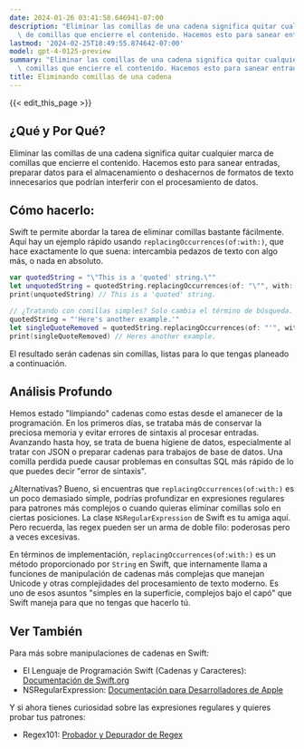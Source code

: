```yaml
---
date: 2024-01-26 03:41:58.646941-07:00
description: "Eliminar las comillas de una cadena significa quitar cualquier marca\
  \ de comillas que encierre el contenido. Hacemos esto para sanear entradas, preparar\u2026"
lastmod: '2024-02-25T18:49:55.874642-07:00'
model: gpt-4-0125-preview
summary: "Eliminar las comillas de una cadena significa quitar cualquier marca de\
  \ comillas que encierre el contenido. Hacemos esto para sanear entradas, preparar\u2026"
title: Eliminando comillas de una cadena
---
```


{{< edit_this_page >}}

## ¿Qué y Por Qué?

Eliminar las comillas de una cadena significa quitar cualquier marca de comillas que encierre el contenido. Hacemos esto para sanear entradas, preparar datos para el almacenamiento o deshacernos de formatos de texto innecesarios que podrían interferir con el procesamiento de datos.

## Cómo hacerlo:

Swift te permite abordar la tarea de eliminar comillas bastante fácilmente. Aquí hay un ejemplo rápido usando `replacingOccurrences(of:with:)`, que hace exactamente lo que suena: intercambia pedazos de texto con algo más, o nada en absoluto.

```swift
var quotedString = "\"This is a 'quoted' string.\""
let unquotedString = quotedString.replacingOccurrences(of: "\"", with: "")
print(unquotedString) // This is a 'quoted' string.

// ¿Tratando con comillas simples? Solo cambia el término de búsqueda.
quotedString = "'Here's another example.'"
let singleQuoteRemoved = quotedString.replacingOccurrences(of: "'", with: "")
print(singleQuoteRemoved) // Heres another example.
```

El resultado serán cadenas sin comillas, listas para lo que tengas planeado a continuación.

## Análisis Profundo

Hemos estado "limpiando" cadenas como estas desde el amanecer de la programación. En los primeros días, se trataba más de conservar la preciosa memoria y evitar errores de sintaxis al procesar entradas. Avanzando hasta hoy, se trata de buena higiene de datos, especialmente al tratar con JSON o preparar cadenas para trabajos de base de datos. Una comilla perdida puede causar problemas en consultas SQL más rápido de lo que puedes decir "error de sintaxis".

¿Alternativas? Bueno, si encuentras que `replacingOccurrences(of:with:)` es un poco demasiado simple, podrías profundizar en expresiones regulares para patrones más complejos o cuando quieras eliminar comillas solo en ciertas posiciones. La clase `NSRegularExpression` de Swift es tu amiga aquí. Pero recuerda, las regex pueden ser un arma de doble filo: poderosas pero a veces excesivas.

En términos de implementación, `replacingOccurrences(of:with:)` es un método proporcionado por `String` en Swift, que internamente llama a funciones de manipulación de cadenas más complejas que manejan Unicode y otras complejidades del procesamiento de texto moderno. Es uno de esos asuntos "simples en la superficie, complejos bajo el capó" que Swift maneja para que no tengas que hacerlo tú.

## Ver También

Para más sobre manipulaciones de cadenas en Swift:

- El Lenguaje de Programación Swift (Cadenas y Caracteres): [Documentación de Swift.org](https://docs.swift.org/swift-book/LanguageGuide/StringsAndCharacters.html)
- NSRegularExpression: [Documentación para Desarrolladores de Apple](https://developer.apple.com/documentation/foundation/nsregularexpression)

Y si ahora tienes curiosidad sobre las expresiones regulares y quieres probar tus patrones:

- Regex101: [Probador y Depurador de Regex](https://regex101.com)
